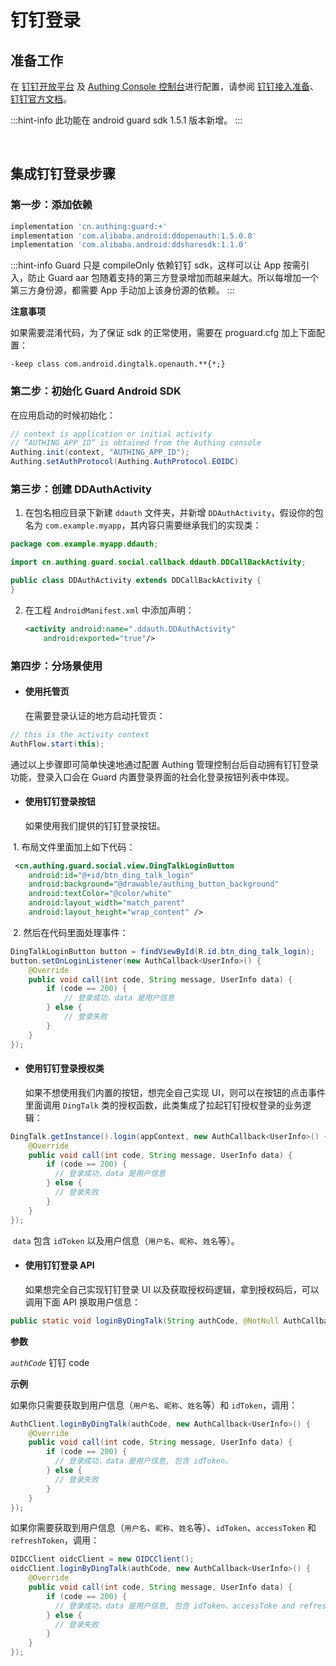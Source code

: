 # 钉钉登录

<LastUpdated/>

## 准备工作

在 [钉钉开放平台](https://open.dingtalk.com/) 及 [Authing Console 控制台](https://authing.cn/)进行配置，请参阅 [钉钉接入准备](../../../guides/connections/social/dingtalk-mobile/README.md)、[钉钉官方文档](https://open.dingtalk.com/document/orgapp/android-platform-application-authorization-login-access)。

:::hint-info
此功能在 android guard sdk 1.5.1 版本新增。
:::

<br>

## 集成钉钉登录步骤

### 第一步：添加依赖

```groovy
implementation 'cn.authing:guard:+'
implementation 'com.alibaba.android:ddopenauth:1.5.0.8'
implementation 'com.alibaba.android:ddsharesdk:1.1.0'
```

:::hint-info
Guard 只是 compileOnly 依赖钉钉 sdk，这样可以让 App 按需引入，防止 Guard aar 包随着支持的第三方登录增加而越来越大。所以每增加一个第三方身份源，都需要 App 手动加上该身份源的依赖。
:::

**注意事项**

如果需要混淆代码，为了保证 sdk 的正常使用，需要在 proguard.cfg 加上下面配置：

```
-keep class com.android.dingtalk.openauth.**{*;}
```

### 第二步：初始化 Guard Android SDK

在应用启动的时候初始化：

```java
// context is application or initial activity
// ”AUTHING_APP_ID“ is obtained from the Authing console
Authing.init(context, "AUTHING_APP_ID");
Authing.setAuthProtocol(Authing.AuthProtocol.EOIDC)
```

### 第三步：创建 DDAuthActivity

1. 在包名相应目录下新建 `ddauth` 文件夹，并新增 `DDAuthActivity`，假设你的包名为 `com.example.myapp`，其内容只需要继承我们的实现类：

```java
package com.example.myapp.ddauth;

import cn.authing.guard.social.callback.ddauth.DDCallBackActivity;

public class DDAuthActivity extends DDCallBackActivity {
}
```

2. 在工程 `AndroidManifest.xml` 中添加声明：

   ```xml
   <activity android:name=".ddauth.DDAuthActivity"
       android:exported="true"/>
   ```

### 第四步：分场景使用

- #### 使用托管页
  在需要登录认证的地方启动托管页：
```java
// this is the activity context
AuthFlow.start(this);
```

通过以上步骤即可简单快速地通过配置 Authing 管理控制台后自动拥有钉钉登录功能，登录入口会在 Guard 内置登录界面的社会化登录按钮列表中体现。

- #### 使用钉钉登录按钮
    如果使用我们提供的钉钉登录按钮。

​		1. 布局文件里面加上如下代码：

```xml
 <cn.authing.guard.social.view.DingTalkLoginButton
    android:id="@+id/btn_ding_talk_login"
    android:background="@drawable/authing_button_background"
    android:textColor="@color/white"
    android:layout_width="match_parent"
    android:layout_height="wrap_content" />
```

​		2. 然后在代码里面处理事件：

```java
DingTalkLoginButton button = findViewById(R.id.btn_ding_talk_login);
button.setOnLoginListener(new AuthCallback<UserInfo>() {
    @Override
    public void call(int code, String message, UserInfo data) {
      	if (code == 200) {
        	// 登录成功，data 是用户信息
       	} else {
        	// 登录失败
      	}
    }
});
```

- #### 使用钉钉登录授权类
  如果不想使用我们内置的按钮，想完全自己实现 UI，则可以在按钮的点击事件里面调用 `DingTalk` 类的授权函数，此类集成了拉起钉钉授权登录的业务逻辑：

```java
DingTalk.getInstance().login(appContext, new AuthCallback<UserInfo>() {
    @Override
    public void call(int code, String message, UserInfo data) {
        if (code == 200) {
          // 登录成功，data 是用户信息
        } else {
          // 登录失败
        }
    }
});
```

​	`data` 包含 `idToken` 以及用户信息（`用户名`、`昵称`、`姓名`等）。

- #### 使用钉钉登录 API 

  如果想完全自己实现钉钉登录 UI 以及获取授权码逻辑，拿到授权码后，可以调用下面 API 换取用户信息：

```java
public static void loginByDingTalk(String authCode, @NotNull AuthCallback<UserInfo> callback)
```

**参数**

*`authCode`* 钉钉 code

**示例**

如果你只需要获取到用户信息（`用户名`、`昵称`、`姓名`等）和 `idToken`，调用：

```java
AuthClient.loginByDingTalk(authCode, new AuthCallback<UserInfo>() {
    @Override
    public void call(int code, String message, UserInfo data) {
        if (code == 200) {
          // 登录成功，data 是用户信息, 包含 idToken。
        } else {
          // 登录失败
        }
    }
});
```

如果你需要获取到用户信息（`用户名`、`昵称`、`姓名`等）、`idToken`、`accessToken` 和 `refreshToken`，调用：

```java
OIDCClient oidcClient = new OIDCClient();
oidcClient.loginByDingTalk(authCode, new AuthCallback<UserInfo>() {
    @Override
    public void call(int code, String message, UserInfo data) {
        if (code == 200) {
          // 登录成功，data 是用户信息, 包含 idToken、accessToke and refreshToken。
        } else {
          // 登录失败
        }
    }
});
```

